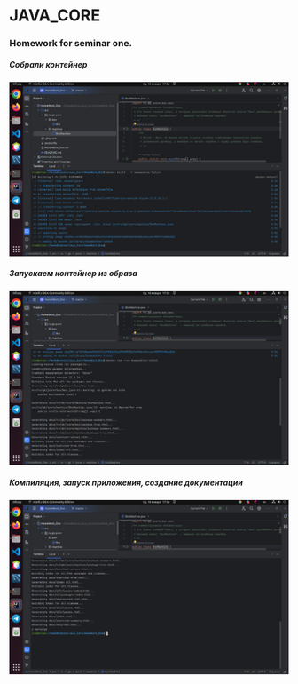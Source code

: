 # JAVA_CORE
### Homework for seminar one.



##### Собрали контейнер

![build](/source/build.png)


##### Запускаем контейнер из образа
![run](/source/Run.png)


##### Компиляция, запуск приложения, создание документации
![start](/source/compile_start_docs.png)







